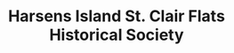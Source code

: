 ---
layout: repo
title: "Harsens Island St. Clair Flats Historical Society"
id: 4026
permalink: repos/4026/
---